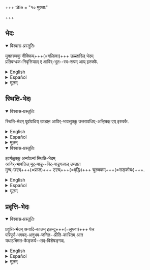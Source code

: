 +++
title = "१० मुक्ताः"

+++

## भेदः
<details open><summary>विश्वास-प्रस्तुतिः</summary>

मुक्तरुक्कु नीक्किय्+++(=गलित्वा)+++ उळ्ळारिल् भेदम्  
प्रतिबन्धक-निवृत्तियाल् ए आविर्-भूत--स्व-रूपम् आय् इरुक्कै.
</details>

<details><summary>English</summary>

The difference between released souls and others is that  
the former have attained their essential nature in a manifest condition  
by the removal of obstacles. 
</details>

<details><summary>Español</summary>

The difference between released souls and others is that  
the former have attained their essential nature in a manifest condition  
by the removal of obstacles. 
</details>

<details><summary>मूलम्</summary>

मुक्तरुक्कु नीक्कियुळ्ळारिल् भेदम् प्रतिबन्धकनिवृत्तियाले आविर्भूतस्वरूपमायिरुक्कै.
</details>


## स्थिति-भेदः
<details open><summary>विश्वास-प्रस्तुतिः</summary>

स्थिति-भेदम् पूर्वावधिय् उण्डाऩ आविर्-भावत्तुक्कु उत्तरावधिय्-अऩ्ऱिक्क् एय् इरुक्कै.
</details>

<details><summary>English</summary>

As regards their continuance in time (sthiti),  
their distinctive feature consists in this their essential Nature (svarūpa),  
which has become manifest,  
will continue to be so without any end. 
</details>

<details><summary>Español</summary>

As regards their continuance in time (sthiti),  
their distinctive feature consists in this their essential Nature (svarūpa),  
which has become manifest,  
will continue to be so without any end. 
</details>

<details><summary>मूलम्</summary>

स्थितिभेदम् पूर्वावधि युण्डाऩ आविर्भावत्तुक्कु उत्तरावधियऩ्ऱिक्केयिरुक्कै.
</details>

<details open><summary>विश्वास-प्रस्तुतिः</summary>

इवर्गळुक्कु अन्योऽन्यं स्थिति-भेदम्  
आविर्-भावत्तिल् मुऱ्‌-पाडु--पिऱ्‌-पाडुगळाल् उण्डाऩ  
मुन्ब्-उऱ्ऱव्+++(=प्राप्त)+++ एऱ्ऱच्+++(=वृद्धिः)+++ चुरुक्कम्+++(=सङ्कोचः)+++.  
</details>

<details><summary>English</summary>

Among souls that have attained mukti or release,  
the mutual difference is their having attained the manifestation of their essential nature earlier or later.  
</details>

<details><summary>Español</summary>

Among souls that have attained mukti or release,  
the mutual difference is their having attained the manifestation of their essential nature earlier or later.  
</details>

<details><summary>मूलम्</summary>

इवर्गळुक्कु अन्योन्यं स्थितिभेदम् आविर्भावत्तिल् मुऱ्‌पाडु पिऱ्‌पाडुगळालुण्डाऩ मुन्बुऱ्ऱ वेऱ्ऱच् चुरुक्कम्.  
</details>


## प्रवृत्ति-भेदः
<details open><summary>विश्वास-प्रस्तुतिः</summary>

प्रवृत्ति-भेदम् अनादि-कालम् इऴन्दु+++(=लुप्त्वा)+++ पॆऱ्ऱ  
परिपूर्ण-भगवद्-अनुभव-जनित--प्रीति-कारितम् आऩ  
यथाऽभिमत-कैङ्कर्य--तद्-विशेषङ्गळ्.  
</details>

<details><summary>English</summary>

The difference in their activities consists in  
specific kinds of service to the Lord chosen by each and prompted by love,  
which has resulted from the perfect enjoyment of Bhagavān  
gained after the loss of it from time immemorial.
</details>

<details><summary>Español</summary>

The difference in their activities consists in  
specific kinds of service to the Lord chosen by each and prompted by love,  
which has resulted from the perfect enjoyment of Bhagavān  
gained after the loss of it from time immemorial.
</details>

<details><summary>मूलम्</summary>

प्रवृत्तिभेदम् अनादिकालमिऴन्दु पॆऱ्ऱ परिपूर्णभगवदनुभवजनितप्रीतिकारितमाऩ यथाभिमतकैङ्कर्यतद्विशेषङ्गळ्.  
</details>

